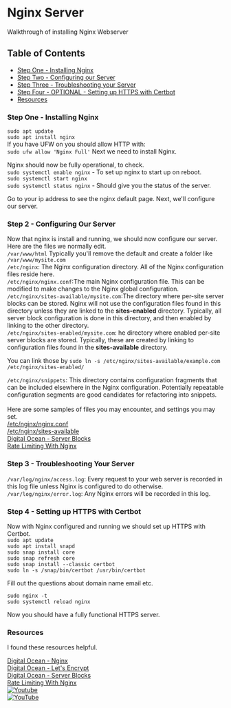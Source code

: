 # Nginx Server

Walkthrough of installing Nginx Webserver

## Table of Contents

- [Step One - Installing Nginx](#step-one---installing-nginx)
- [Step Two - Configuring our Server](#step-2---configuring-our-server)
- [Step Three - Troubleshooting your Server](#step-3---troubleshooting-your-server)
- [Step Four - OPTIONAL - Setting up HTTPS with Certbot](#step-4---setting-up-https-with-certbot)
- [Resources](#resoureces)

### Step One - Installing Nginx
`sudo apt update`<br>
`sudo apt install nginx`<br>
If you have UFW on you should allow HTTP with:<br>
`sudo ufw allow 'Nginx Full'`
Next we need to install Nginx.<br>


Nginx should now be fully operational, to check.<br>
`sudo systemctl enable nginx` - To set up nginx to start up on reboot.<br>
`sudo systemctl start nginx`<br>
`sudo systemctl status nginx` - Should give you the status of the server.<br>

Go to your ip address to see the nginx default page. Next, we'll configure our server.

### Step 2 - Configuring Our Server

Now that nginx is install and running, we should now configure our server. Here are the files we normally edit.<br>
`/var/www/html` Typically you'll remove the default and create a folder like `/var/www/mysite.com`<br>
`/etc/nginx`: The Nginx configuration directory. All of the Nginx configuration files reside here.<br>
`/etc/nginx/nginx.conf`:The main Nginx configuration file. This can be modified to make changes to the Nginx global configuration.<br>
`/etc/nginx/sites-available/mysite.com`:The directory where per-site server blocks can be stored. Nginx will not use the configuration files found in this directory unless they are linked to the **sites-enabled** directory. Typically, all server block configuration is done in this directory, and then enabled by linking to the other directory.<br>
`/etc/nginx/sites-enabled/mysite.com`: he directory where enabled per-site server blocks are stored. Typically, these are created by linking to configuration files found in the **sites-available** directory.<br>

You can link those by `sudo ln -s /etc/nginx/sites-available/example.com /etc/nginx/sites-enabled/`<br>

`/etc/nginx/snippets`: This directory contains configuration fragments that can be included elsewhere in the Nginx configuration. Potentially repeatable configuration segments are good candidates for refactoring into snippets.<br>
<br>
Here are some samples of files you may encounter, and settings you may set.<br>
[/etc/nginx/nginx.conf](./defaults/nginx.conf)<br>
[/etc/nginx/sites-available](./defaults/nginx.conf)<br>
[Digital Ocean - Server Blocks](./resources/DigitalOcean_ServerBlocks.md)<br>
[Rate Limiting With Nginx](./resources/Rate_Limiting_With_Nginx)<br>


### Step 3 - Troubleshooting Your Server

`/var/log/nginx/access.log`: Every request to your web server is recorded in this log file unless Nginx is configured to do otherwise.<br>
`/var/log/nginx/error.log`: 
Any Nginx errors will be recorded in this log.<br>

### Step 4 - Setting up HTTPS with Certbot
Now with Nginx configured and running we should set up HTTPS with Certbot.<br>
`sudo apt update`<br>
`sudo apt install snapd`<br>
`sudo snap install core`<br>
`sudo snap refresh core`<br>
`sudo snap install --classic certbot`<br>
`sudo ln -s /snap/bin/certbot /usr/bin/certbot`<br>


Fill out the questions about domain name email etc.<br>

`sudo nginx -t`<br>
`sudo systemctl reload nginx`<br>

Now you should have a fully functional HTTPS server.

### Resources 
I found these resources helpful.

[Digital Ocean - Nginx ](./resources/DigitalOcean_Nginx.md)<br>
[Digital Ocean - Let's Encrypt](./resources/DigitalOcean_LetsEncrypt.md)<br>
[Digital Ocean - Server Blocks](./resources/DigitalOcean_ServerBlocks.md)<br>
[Rate Limiting With Nginx](./resources/Rate_Limiting_With_Nginx)<br>
[![Youtube](https://i.ytimg.com/vi/HaY8QB5kkGw/hqdefault.jpg)](https://youtu.be/HaY8QB5kkGw?si=9k44i9hon35KsaYp)<br>
[![YouTube](https://i.ytimg.com/vi/-lrSPJTeGhQ/hqdefault.jpg)](https://www.youtube.com/watch?v=-lrSPJTeGhQ)

